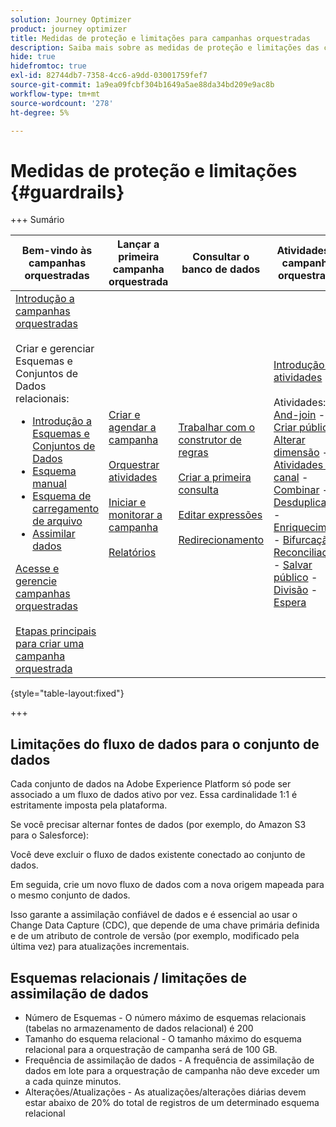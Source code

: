 ```yaml
---
solution: Journey Optimizer
product: journey optimizer
title: Medidas de proteção e limitações para campanhas orquestradas
description: Saiba mais sobre as medidas de proteção e limitações das campanhas orquestradas
hide: true
hidefromtoc: true
exl-id: 82744db7-7358-4cc6-a9dd-03001759fef7
source-git-commit: 1a9ea09fcbf304b1649a5ae88da34bd209e9ac8b
workflow-type: tm+mt
source-wordcount: '278'
ht-degree: 5%

---
```


# Medidas de proteção e limitações {#guardrails}

+++ Sumário

| Bem-vindo às campanhas orquestradas | Lançar a primeira campanha orquestrada | Consultar o banco de dados | Atividades de campanhas orquestradas |
|---|---|---|---|
| [Introdução a campanhas orquestradas](gs-orchestrated-campaigns.md)<br/><br/>Criar e gerenciar Esquemas e Conjuntos de Dados relacionais:</br> <ul><li>[Introdução a Esquemas e Conjuntos de Dados](gs-schemas.md)</li><li>[Esquema manual](manual-schema.md)</li><li>[Esquema de carregamento de arquivo](file-upload-schema.md)</li><li>[Assimilar dados](ingest-data.md)</li></ul>[Acesse e gerencie campanhas orquestradas](access-manage-orchestrated-campaigns.md)<br/><br/>[Etapas principais para criar uma campanha orquestrada](gs-campaign-creation.md) | [Criar e agendar a campanha](create-orchestrated-campaign.md)<br/><br/>[Orquestrar atividades](orchestrate-activities.md)<br/><br/>[Iniciar e monitorar a campanha](start-monitor-campaigns.md)<br/><br/>[Relatórios](reporting-campaigns.md) | [Trabalhar com o construtor de regras](orchestrated-rule-builder.md)<br/><br/>[Criar a primeira consulta](build-query.md)<br/><br/>[Editar expressões](edit-expressions.md)<br/><br/>[Redirecionamento](retarget.md) | [Introdução às atividades](activities/about-activities.md)<br/><br/>Atividades:<br/>[And-join](activities/and-join.md) - [Criar público](activities/build-audience.md) - [Alterar dimensão](activities/change-dimension.md) - [Atividades de canal](activities/channels.md) - [Combinar](activities/combine.md) - [Desduplicação](activities/deduplication.md) - [Enriquecimento](activities/enrichment.md) - [Bifurcação](activities/fork.md) - [Reconciliação](activities/reconciliation.md) - [Salvar público](activities/save-audience.md) - [Divisão](activities/split.md) - [Espera](activities/wait.md) |

{style="table-layout:fixed"}

+++

## Limitações do fluxo de dados para o conjunto de dados

Cada conjunto de dados na Adobe Experience Platform só pode ser associado a um fluxo de dados ativo por vez. Essa cardinalidade 1:1 é estritamente imposta pela plataforma.

Se você precisar alternar fontes de dados (por exemplo, do Amazon S3 para o Salesforce):

Você deve excluir o fluxo de dados existente conectado ao conjunto de dados.

Em seguida, crie um novo fluxo de dados com a nova origem mapeada para o mesmo conjunto de dados.

Isso garante a assimilação confiável de dados e é essencial ao usar o Change Data Capture (CDC), que depende de uma chave primária definida e de um atributo de controle de versão (por exemplo, modificado pela última vez) para atualizações incrementais.


## Esquemas relacionais / limitações de assimilação de dados

* Número de Esquemas - O número máximo de esquemas relacionais (tabelas no armazenamento de dados relacional) é 200
* Tamanho do esquema relacional - O tamanho máximo do esquema relacional para a orquestração de campanha será de 100 GB.
* Frequência de assimilação de dados - A frequência de assimilação de dados em lote para a orquestração de campanha não deve exceder um a cada quinze minutos.
* Alterações/Atualizações - As atualizações/alterações diárias devem estar abaixo de 20% do total de registros de um determinado esquema relacional
